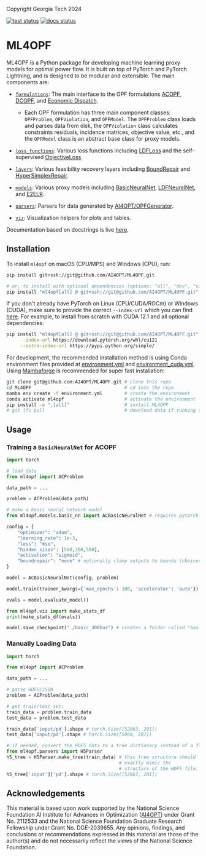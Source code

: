 Copyright Georgia Tech 2024

[![test status](https://github.com/AI4OPT/ML4OPF/actions/workflows/tests.yaml/badge.svg?branch=main)](https://github.com/AI4OPT/ML4OPF/actions/workflows/tests.yaml)<!-- [![coverage](.github/coverage.svg)](https://github.com/AI4OPT/ML4OPF/actions/workflows/tests.yaml) -->
[![docs status](https://github.com/AI4OPT/ML4OPF/workflows/docs/badge.svg)](https://ai4opt.github.io/ML4OPF/)

# ML4OPF

ML4OPF is a Python package for developing machine learning proxy models for optimal power flow. It is built on top of PyTorch and PyTorch Lightning, and is designed to be modular and extensible. The main components are:

- [`formulations`](ml4opf/formulations): The main interface to the OPF formulations [ACOPF](ml4opf/formulations/ac), [DCOPF](ml4opf/formulations/dc), and [Economic Dispatch](ml4opf/formulations/ed).

  - Each OPF formulation has three main component classes: `OPFProblem`, `OPFViolation`, and `OPFModel`. The `OPFProblem` class loads and parses data from disk, the `OPFViolation` class calculates constraints residuals, incidence matrices, objective value, etc., and the `OPFModel` class is an abstract base class for proxy models.

<!-- - [`functional`](ml4opf/functional): The functional interface underlying the object-oriented interface in `formulations`, which makes less assumptions (i.e., all problem data may vary but the user is responsible for keeping track of it). -->

- [`loss_functions`](ml4opf/loss_functions): Various loss functions including [LDFLoss](ml4opf/loss_functions/ldf.py) and the self-supervised [ObjectiveLoss](ml4opf/loss_functions/objective.py).

- [`layers`](ml4opf/layers): Various feasibility recovery layers including [BoundRepair](ml4opf/layers/bound_repair.py) and [HyperSimplexRepair](ml4opf/layers/hypersimplex_repair.py).

- [`models`](ml4opf/models): Various proxy models including [BasicNeuralNet](ml4opf/models/basic_nn), [LDFNeuralNet](ml4opf/models/ldf_nn), and [E2ELR](ml4opf/models/e2elr).

- [`parsers`](ml4opf/parsers): Parsers for data generated by [AI4OPT/OPFGenerator](https://github.com/AI4OPT/OPFGenerator). <!-- Note that when selecting the test set the seed is fixed to ensure reproducibility. -->

- [`viz`](ml4opf/viz): Visualization helpers for plots and tables.

Documentation based on docstrings is live [here](https://ai4opt.github.io/ML4OPF/).


## Installation

To install `ml4opf` on macOS (CPU/MPS) and Windows (CPU), run:
```bash
pip install git+ssh://git@github.com/AI4OPT/ML4OPF.git

# or, to install with optional dependencies (options: "all", "dev", "viz"):
pip install "ml4opf[all] @ git+ssh://git@github.com/AI4OPT/ML4OPF.git"
```
If you don't already have PyTorch on Linux (CPU/CUDA/ROCm) or Windows (CUDA), make sure to provide the correct `--index-url` which you can find [here](https://pytorch.org/get-started/locally/). For example, to install from scratch with CUDA 12.1 and all optional dependencies:
```bash
pip install "ml4opf[all] @ git+ssh://git@github.com/AI4OPT/ML4OPF.git" \
     --index-url https://download.pytorch.org/whl/cu121                \
     --extra-index-url https://pypi.python.org/simple/
```

For development, the recommended installation method is using Conda environment files provided at [environment.yml](environment.yml) and [environment_cuda.yml](environment_cuda.yml). Using [Mambaforge](https://mamba.readthedocs.io/en/latest/mamba-installation.html#mamba-install) is recommended for super fast installation:
```bash
git clone git@github.com:AI4OPT/ML4OPF.git # clone this repo
cd ML4OPF                                  # cd into the repo
mamba env create -f environment.yml        # create the environment
conda activate ml4opf                      # activate the environment
pip install -e ".[all]"                    # install ML4OPF
# git lfs pull                             # download data if running tests
```

## Usage


### Training a `BasicNeuralNet` for ACOPF
```python
import torch

# load data
from ml4opf import ACProblem

data_path = ...

problem = ACProblem(data_path)

# make a basic neural network model
from ml4opf.models.basic_nn import ACBasicNeuralNet # requires pytorch-lightning

config = {
    "optimizer": "adam",
    "learning_rate": 1e-3,
    "loss": "mse",
    "hidden_sizes": [500,300,500],
    "activation": "sigmoid",
    "boundrepair": "none" # optionally clamp outputs to bounds (choices: "sigmoid", "relu", "clamp")
}

model = ACBasicNeuralNet(config, problem)

model.train(trainer_kwargs={'max_epochs': 100, 'accelerator': 'auto'}) # pass args to the PyTorch Lightning Trainer

evals = model.evaluate_model()

from ml4opf.viz import make_stats_df
print(make_stats_df(evals))

model.save_checkpoint("./basic_300bus") # creates a folder called "basic_300bus" with a file "trainer.ckpt" in it.
```

### Manually Loading Data
```python
import torch

from ml4opf import ACProblem

data_path = ...

# parse HDF5/JSON
problem = ACProblem(data_path)

# get train/test set:
train_data = problem.train_data
test_data = problem.test_data

train_data['input/pd'].shape # torch.Size([52863, 201])
test_data['input/pd'].shape # torch.Size([5000, 201])

# if needed, convert the HDF5 data to a tree dictionary instead of a flat dictionary:
from ml4opf.parsers import H5Parser
h5_tree = H5Parser.make_tree(train_data) # this tree structure should
                                         # exactly mimic the
                                         # structure of the HDF5 file.
h5_tree['input']['pd'].shape # torch.Size([52863, 201])
```

## Acknowledgements

This material is based upon work supported by the National Science Foundation AI Institute for Advances in Optimization ([AI4OPT](https://ai4opt.org)) under Grant No. 2112533 and the National Science Foundation Graduate Research Fellowship under Grant No. DGE-2039655. Any opinions, findings, and conclusions or recommendations expressed in this material are those of the author(s) and do not necessarily reflect the views of the National Science Foundation.
